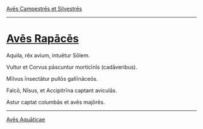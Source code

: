 [Avēs Campestrēs et Silvestrēs](./022-aves-campestres-et-silvestres.md)

---

# [Avēs Rapācēs](https://www.archive.org/stream/cu31924032499455#page/n68/mode/1up)

Aquila, rēx avium, intuētur Sōlem.

Vultur et Corvus pāscuntur morticīnīs (cadāveribus).

Mīlvus īnsectātur pullōs gallīnāceōs.

Falcō, Nīsus, et Accipitrīna captant aviculās.

Astur captat columbās et avēs majōrēs.

---

[Avēs Aquāticae](./024-aves-aquaticae.md)
